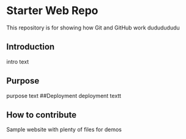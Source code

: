 # Starter Web Repo

This repository is for showing how Git and GitHub work
dududududu

## Introduction
intro text
## Purpose
purpose text
##Deployment
deployment textt
## How to contribute
Sample website with plenty of files for demos